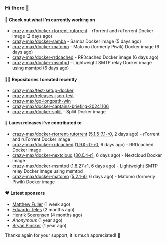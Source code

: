 ### Hi there 👋

#### 👷 Check out what I'm currently working on

- [crazy-max/docker-rtorrent-rutorrent](https://github.com/crazy-max/docker-rtorrent-rutorrent) - rTorrent and ruTorrent Docker image (2 days ago)
- [crazy-max/docker-samba](https://github.com/crazy-max/docker-samba) - Samba Docker image (5 days ago)
- [crazy-max/docker-matomo](https://github.com/crazy-max/docker-matomo) - Matomo (formerly Piwik) Docker image (6 days ago)
- [crazy-max/docker-rrdcached](https://github.com/crazy-max/docker-rrdcached) - RRDcached Docker image (6 days ago)
- [crazy-max/docker-msmtpd](https://github.com/crazy-max/docker-msmtpd) - Lightweight SMTP relay Docker image using msmtpd (6 days ago)

#### 👨‍💻 Repositories I created recently

- [crazy-max/test-setup-docker](https://github.com/crazy-max/test-setup-docker)
- [crazy-max/releases-json-test](https://github.com/crazy-max/releases-json-test)
- [crazy-max/go-longpath-win](https://github.com/crazy-max/go-longpath-win)
- [crazy-max/docker-captains-briefing-20241106](https://github.com/crazy-max/docker-captains-briefing-20241106)
- [crazy-max/docker-spliit](https://github.com/crazy-max/docker-spliit) - Spliit Docker image

#### 🚀 Latest releases I've contributed to

- [crazy-max/docker-rtorrent-rutorrent](https://github.com/crazy-max/docker-rtorrent-rutorrent) ([5.1.5-7.1-r0](https://github.com/crazy-max/docker-rtorrent-rutorrent/releases/tag/5.1.5-7.1-r0), 2 days ago) - rTorrent and ruTorrent Docker image
- [crazy-max/docker-rrdcached](https://github.com/crazy-max/docker-rrdcached) ([1.9.0-r0-r0](https://github.com/crazy-max/docker-rrdcached/releases/tag/1.9.0-r0-r0), 6 days ago) - RRDcached Docker image
- [crazy-max/docker-nextcloud](https://github.com/crazy-max/docker-nextcloud) ([30.0.4-r1](https://github.com/crazy-max/docker-nextcloud/releases/tag/30.0.4-r1), 6 days ago) - Nextcloud Docker image
- [crazy-max/docker-msmtpd](https://github.com/crazy-max/docker-msmtpd) ([1.8.27-r1](https://github.com/crazy-max/docker-msmtpd/releases/tag/1.8.27-r1), 6 days ago) - Lightweight SMTP relay Docker image using msmtpd
- [crazy-max/docker-matomo](https://github.com/crazy-max/docker-matomo) ([5.2.1-r0](https://github.com/crazy-max/docker-matomo/releases/tag/5.2.1-r0), 6 days ago) - Matomo (formerly Piwik) Docker image

#### ❤️ Latest sponsors
- [Matthew Fuller](https://github.com/mathematics333) (1 week ago)
- [Eduardo Teles](https://github.com/eduardoteles17) (2 months ago)
- [Henrik Soerensen](https://github.com/hsoerensen) (4 months ago)
- _Anonymous_ (1 year ago)
- [Bryan Pinsker](https://github.com/BryanPinsker) (1 year ago)

Thanks again for your support, it is much appreciated! 🙏
